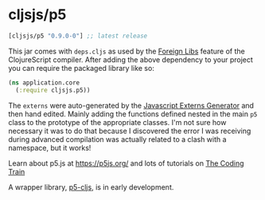 # cljsjs/p5

[](dependency)
```clojure
[cljsjs/p5 "0.9.0-0"] ;; latest release
```
[](/dependency)

This jar comes with `deps.cljs` as used by the [Foreign Libs][flibs] feature
of the ClojureScript compiler. After adding the above dependency to your project
you can require the packaged library like so:

```clojure
(ns application.core
  (:require cljsjs.p5))
```

The `externs` were auto-generated by the [Javascript Externs Generator](https://github.com/jmmk/javascript-externs-generator) and then hand edited. Mainly adding the functions defined nested in the main `p5` class to the prototype of the appropriate classes. I'm not sure how necessary it was to do that because I discovered the error I was receiving during advanced compilation was actually related to a clash with a namespace, but it works!

Learn about p5.js at https://p5js.org/ and lots of tutorials on [The Coding Train](https://www.youtube.com/user/shiffman)

A wrapper library, [p5-cljs](https://github.com/pablinos/p5-cljs), is in early development.

[flibs]: https://clojurescript.org/reference/packaging-foreign-deps
